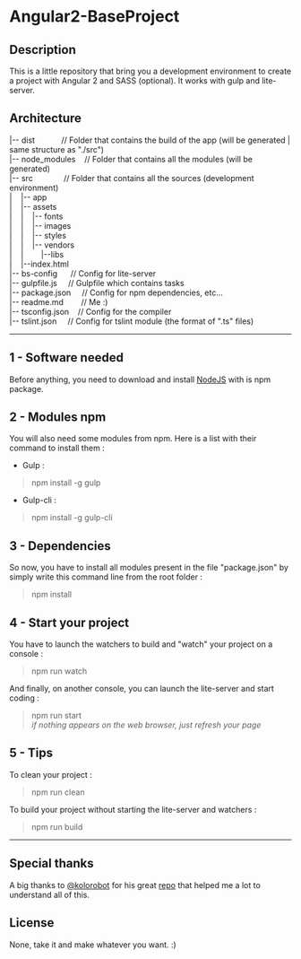 # Angular2-BaseProject

## Description

This is a little repository that bring you a development environment to create a project with Angular 2 and SASS (optional). It works with gulp and lite-server.

## Architecture

|-- dist&nbsp;&nbsp;&nbsp;&nbsp;&nbsp;&nbsp;&nbsp;&nbsp;&nbsp;&nbsp;&nbsp;&nbsp;// Folder that contains the build of the app (will be generated | same structure as "./src")  
|-- node_modules&nbsp;&nbsp;&nbsp;&nbsp;// Folder that contains all the modules (will be generated)  
|-- src&nbsp;&nbsp;&nbsp;&nbsp;&nbsp;&nbsp;&nbsp;&nbsp;&nbsp;&nbsp;&nbsp;&nbsp;&nbsp;&nbsp;// Folder that contains all the sources (development environment)  
|&nbsp;&nbsp;&nbsp;&nbsp;|-- app  
|&nbsp;&nbsp;&nbsp;&nbsp;|-- assets  
|&nbsp;&nbsp;&nbsp;&nbsp;|&nbsp;&nbsp;&nbsp;&nbsp;|-- fonts  
|&nbsp;&nbsp;&nbsp;&nbsp;|&nbsp;&nbsp;&nbsp;&nbsp;|-- images  
|&nbsp;&nbsp;&nbsp;&nbsp;|&nbsp;&nbsp;&nbsp;&nbsp;|-- styles  
|&nbsp;&nbsp;&nbsp;&nbsp;|&nbsp;&nbsp;&nbsp;&nbsp;|-- vendors  
|&nbsp;&nbsp;&nbsp;&nbsp;|&nbsp;&nbsp;&nbsp;&nbsp;&nbsp;&nbsp;&nbsp;&nbsp;|--libs  
|&nbsp;&nbsp;&nbsp;&nbsp;|--index.html  
|-- bs-config&nbsp;&nbsp;&nbsp;&nbsp;&nbsp;&nbsp;// Config for lite-server  
|-- gulpfile.js&nbsp;&nbsp;&nbsp;&nbsp;&nbsp;// Gulpfile which contains tasks  
|-- package.json&nbsp;&nbsp;&nbsp;&nbsp;&nbsp;// Config for npm dependencies, etc...  
|-- readme.md&nbsp;&nbsp;&nbsp;&nbsp;&nbsp;&nbsp;&nbsp;&nbsp;// Me :)  
|-- tsconfig.json&nbsp;&nbsp;&nbsp;&nbsp;// Config for the compiler  
|-- tslint.json&nbsp;&nbsp;&nbsp;&nbsp;&nbsp;// Config for tslint module (the format of ".ts" files)  

------------------

## 1 - Software needed

Before anything, you need to download and install [NodeJS](https://nodejs.org/en/) with is npm package.

## 2 - Modules npm

You will also need some modules from npm. Here is a list with their command to install them :

* Gulp :
> npm install -g gulp

* Gulp-cli :
> npm install -g gulp-cli

## 3 - Dependencies

So now, you have to install all modules present in the file "package.json" by simply write this command line from the root folder :
> npm install

## 4 - Start your project

You have to launch the watchers to build and "watch" your project on a console :
> npm run watch

And finally, on another console, you can launch the lite-server and start coding :
> npm run start  
*if nothing appears on the web browser, just refresh your page*

## 5 - Tips

To clean your project :
> npm run clean

To build your project without starting the lite-server and watchers :
> npm run build

------------------

## Special thanks

A big thanks to [@kolorobot](https://github.com/kolorobot) for his great [repo](https://github.com/kolorobot/angular2-typescript-gulp) that helped me a lot to understand all of this.

## License

None, take it and make whatever you want. :)